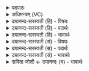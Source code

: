 <details><summary>पदपाठः</summary>

आयु॑ष्मान्। अ॒ग्ने॒। ह॒विषा॑। वृ॒धा॒नः। घृ॒तप्र॑तीक॒ इति॑ घृ॒तऽप्र॑तीकः। घृ॒तयो॑नि॒रिति॑ घृ॒तऽयो॑निः। ए॒धि॒। घृ॒तम्। पी॒त्वा। मधु॑। चारु॑। गव्य॑म्। पि॒तेवेति॑ पि॒ताऽइ॑व। पु॒त्रम्। अ॒भि। र॒क्ष॒ता॒त्। इ॒मान्। स्वाहा॑। १७।
</details>

<details><summary>अधिमन्त्रम् (VC)</summary>

- इन्द्रो देवता
- भरद्वाजः शिरम्बिठ ऋषिः
- स्वराट्त्रिष्टुप्
- धैवतः
</details>

<details><summary>दयानन्द-सरस्वती (हि) - विषयः</summary>

अब राजधर्म विषय को अगले मन्त्र में कहा है ॥
</details>

<details><summary>दयानन्द-सरस्वती (हि) - पदार्थः</summary>

पदार्थान्वयभाषाः -  हे (अग्ने) अग्नि के तुल्य वर्त्तमान तेजस्वी राजन् ! जैसे (हविषा) घृतादि से (वृधानः) बढ़ा हुआ (घृतप्रतीकः) जल को प्रसिद्ध करनेवाला (घृतयोनिः) प्रदीप्त तेज जिसका कारण वा घर है, वह अग्नि बढ़ता है, वैसे (आयुष्मान्) बहुत अवस्थावाले आप (एधि) हूजिये (मधु) मधुर (चारु) सुन्दर (गव्यम्) गौ के (घृतम्) घी को (पीत्वा) पी के (पुत्रम्) पुत्र की (पितेव) पिता जैसे वैसे (स्वाहा) सत्य क्रिया से (इमान्) इन प्रजास्थ मनुष्यों की (अभि) प्रत्यक्ष (रक्षतात्) रक्षा कीजिये ॥१७ ॥
</details>

<details><summary>दयानन्द-सरस्वती (हि) - भावार्थः</summary>

भावार्थभाषाः -  इस मन्त्र में वाचकलुप्तोपमालङ्कार है। जैसे सूर्य्यादि रूप से अग्नि बाहर भीतर रह कर सबकी रक्षा करता है, वैसे ही राजा पिता के तुल्य वर्त्ताव करता हुआ पुत्र के समान इन प्रजाओं की निरन्तर रक्षा करे ॥१७ ॥
</details>

<details><summary>दयानन्द-सरस्वती (सं) - विषयः</summary>

अथ राजधर्मविषयमाह ॥
</details>

<details><summary>दयानन्द-सरस्वती (सं) - पदार्थः</summary>

पदार्थान्वयभाषाः -  हे अग्ने ! यथा हविषा वृधानो घृतप्रतीको घृतयोनिरग्निर्वर्द्धते तथाऽऽयुष्माँस्त्वमेधि। मधु चारु गव्यं घृतं पीत्वा पितेव स्वाहेमानभि रक्षतात् ॥१७ ॥
</details>

<details><summary>दयानन्द-सरस्वती (सं) - भावार्थः</summary>

भावार्थभाषाः -  अत्र वाचकलुप्तोमालङ्कारः। यथा सूर्यादिरूपेणाग्निर्बाह्याभ्यन्तरः सन् सर्वान् रक्षति, तथैव राजा पितृवद्वर्त्तमानः सन् पुत्रमिवेमाः प्रजाः सततं रक्षेत ॥१७ ॥
</details>

<details><summary>सविता जोशी ← दयानन्दः (म) - भावार्थः</summary>

भावार्थभाषाः -  या मंत्रात वाचकलुप्तोपमालंकार आहे. सूर्यरूाने अग्नी जसा सर्व ठिकाणी सर्वांचे रक्षण करतो तसे राजाने प्रजेबरोबर पित्याप्रमाणे वागावे व पुत्राप्रमाणे त्यांचे रक्षण करावे.
</details>